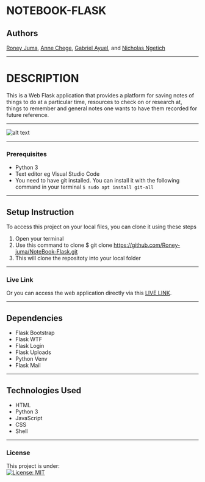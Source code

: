 # NOTEBOOK-FLASK
## Authors
[Roney Juma](https://github.com/Roney-juma), [Anne Chege](https://github.com/annechege), [Gabriel Ayuel](https://github.com/ayuelgarang105), and [Nicholas Ngetich](https://github.com/ngetichnicholas)
*****
# DESCRIPTION
This is a Web Flask application that provides a platform for saving notes of things to do at a particular time, resources to check on or research at, things to remember and general notes one wants to have them recorded for future reference.
*****
![alt text](https://github.com/Roney-juma/NoteBook-Flask/blob/master/app/static/images/homepage.png)
*****
### Prerequisites
* Python 3
* Text editor eg Visual Studio Code
* You need to have git installed. You can install it with the following command in your terminal
`$ sudo apt install git-all`
*****
## Setup Instruction
To access this project on your local files, you can clone it using these steps
1. Open your terminal
1. Use this command to clone $ git clone https://github.com/Roney-juma/NoteBook-Flask.git
1. This will clone the repositoty into your local folder
*****
### Live Link
Or you can access the web application directly via this [LIVE LINK](...................).
******
## Dependencies
* Flask Bootstrap
* Flask WTF
* Flask Login
* Flask Uploads
* Python Venv
* Flask Mail
*****
## Technologies Used
* HTML
* Python 3
* JavaScript
* CSS
* Shell
*****
### License
This project is under:  
[![License: MIT](https://img.shields.io/badge/License-MIT-yellow.svg)](/LICENSE)  